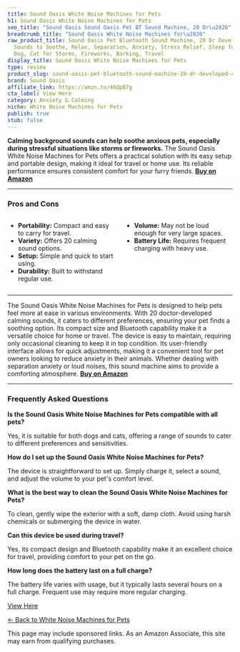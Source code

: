 ```yaml
---
title: Sound Oasis White Noise Machines for Pets
h1: Sound Oasis White Noise Machines for Pets
seo_title: "Sound Oasis Sound Oasis Pet BT Sound Machine, 20 Dr\u2026"
breadcrumb_title: "Sound Oasis White Noise Machines for\u2026"
raw_product_title: Sound Oasis Pet Bluetooth Sound Machine, 20 Dr Developed Calming
  Sounds to Soothe, Relax, Separation, Anxiety, Stress Relief, Sleep for Canine, Puppy,
  Dog, Cat for Storms, Fireworks, Barking, Travel
display_title: Sound Oasis White Noise Machines for Pets
type: review
product_slug: sound-oasis-pet-bluetooth-sound-machine-20-dr-developed-calming-sounds-7c7a51ee
brand: Sound Oasis
affiliate_link: https://amzn.to/46QpB7g
cta_label: View Here
category: Anxiety & Calming
niche: White Noise Machines for Pets
publish: true
stub: false
---
```


<div id="intro" class="full-width">
  <p><strong>Calming background sounds can help soothe anxious pets, especially during stressful situations like storms or fireworks.</strong> The Sound Oasis White Noise Machines for Pets offers a practical solution with its easy setup and portable design, making it ideal for travel or home use. Its reliable performance ensures consistent comfort for your furry friends. <a href="https://amzn.to/46QpB7g" rel="nofollow sponsored noopener" target="_blank"><strong>Buy on Amazon</strong></a></p>
</div>

<hr />
<h3 id="pros-cons">Pros and Cons</h3>
<div class="pc-grid" style="display:grid;grid-template-columns:1fr 1fr;gap:16px;">
  <ul>
    <li><strong>Portability:</strong> Compact and easy to carry for travel.</li>
    <li><strong>Variety:</strong> Offers 20 calming sound options.</li>
    <li><strong>Setup:</strong> Simple and quick to start using.</li>
    <li><strong>Durability:</strong> Built to withstand regular use.</li>
  </ul>
  <ul>
    <li><strong>Volume:</strong> May not be loud enough for very large spaces.</li>
    <li><strong>Battery Life:</strong> Requires frequent charging with heavy use.</li>
  </ul>
</div>
<hr />

<div class="full-width">
  <p>The Sound Oasis White Noise Machines for Pets is designed to help pets feel more at ease in various environments. With 20 doctor-developed calming sounds, it caters to different preferences, ensuring your pet finds a soothing option. Its compact size and Bluetooth capability make it a versatile choice for home or travel. The device is easy to maintain, requiring only occasional cleaning to keep it in top condition. Its user-friendly interface allows for quick adjustments, making it a convenient tool for pet owners looking to reduce anxiety in their animals. Whether dealing with separation anxiety or loud noises, this sound machine aims to provide a comforting atmosphere. <a href="https://amzn.to/46QpB7g" rel="nofollow sponsored noopener" target="_blank"><strong>Buy on Amazon</strong></a></p>
</div>

<hr />
<h3 id="faqs">Frequently Asked Questions</h3>

<p><strong>Is the Sound Oasis White Noise Machines for Pets compatible with all pets?</strong></p>
<p>Yes, it is suitable for both dogs and cats, offering a range of sounds to cater to different preferences and sensitivities.</p>

<p><strong>How do I set up the Sound Oasis White Noise Machines for Pets?</strong></p>
<p>The device is straightforward to set up. Simply charge it, select a sound, and adjust the volume to your pet's comfort level.</p>

<p><strong>What is the best way to clean the Sound Oasis White Noise Machines for Pets?</strong></p>
<p>To clean, gently wipe the exterior with a soft, damp cloth. Avoid using harsh chemicals or submerging the device in water.</p>

<p><strong>Can this device be used during travel?</strong></p>
<p>Yes, its compact design and Bluetooth capability make it an excellent choice for travel, providing comfort to your pet on the go.</p>

<p><strong>How long does the battery last on a full charge?</strong></p>
<p>The battery life varies with usage, but it typically lasts several hours on a full charge. Frequent use may require more regular charging.</p>
<p><a class="btn" href="https://amzn.to/46QpB7g" target="_blank" rel="nofollow sponsored noopener">View Here</a></p>
<p><a href="/roundups/anxiety-calming/white-noise-machines-for-pets/">← Back to White Noise Machines for Pets</a></p>
<aside class="disclosure">This page may include sponsored links. As an Amazon Associate, this site may earn from qualifying purchases.</aside>
